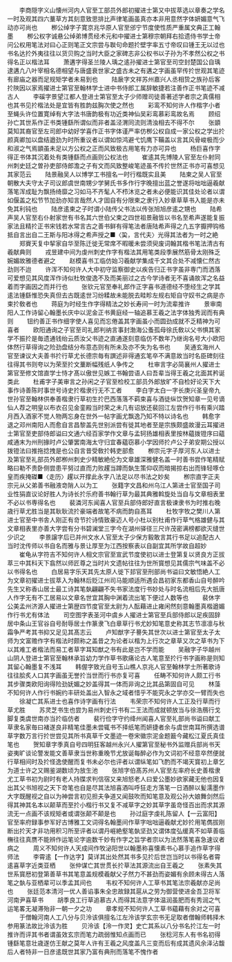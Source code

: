 <!-- { "loadSidebar": true } -->
　　李商隠字义山懐州河内人官至工部员外郎初擢进士第又中拔萃选以章奏之学名一时及观其四六藳草方其刻意致思排比声律笔画虽真亦本非用意然字体妍媚意气飞动亦可尚也
　　栁公绰字子寛京兆华原人官至邠宁节度使性质严重属文典正工翰墨
　　栁公权字诚悬公绰弟博贯经术元和中擢进士第穆宗朝拜右拾遗侍书学士帝问公权用笔法对曰心正则笔正文宗尝与聫句命题扵壁字率五寸帝叹曰锺王无以过也书名达扵外夷往往以货贝购之当时大臣之家碑志非公权书以子孙为不孝然公权之书得名正以楷法耳
　　萧遘字得圣兰陵人瑀之逺孙擢进士第官至司空封楚国公自瑀逮遘凢八叶宰相名德相望与唐盛衰世家之盛古未之有遘之字画虽罕传扵世观其笔迹有廊庙之器而足规矩学者未易到也
　　陆扆字文祥苏州嘉兴人丞相贽之族孙后客扵陜因以家焉擢进士第官至翰林学士进中书侍郎工属辞敏捷若注善作正书笔迹不减古人
　　李磎字景望江都人登进士第官至太子少师赠司徒善著述学者宗之真儒相也其书见扵楷法处是宜皆有胜韵兹胸次使之然也
　　彩鸾不知何许人作楷字小者至蝇头许位置寛绰有大字法书唐韵极有功近类神仙吴彩鸾慕彩鸾故名焉
　　顾绍孙亡其世系作正书类锺繇所谓似而非者盖泾渭同流则清浊相去不得不尔
　　张顗莫知其裔官至左司郎中幼好学喜作正书字体谨严率仿栁公权自成一家公权之学出扵颜真卿加以盘结遒劲为时所重议者以谓如惊鸿避弋饥鹰下鞴盖以言其风骨峻极而少和淑之气焉顗虽未足以方公权之正而风致极古用笔有力亦可异也
　　杨巨喜作字得正书体其沉着处有类锺繇而点画则公权法也
　　崔逺其先博陵人官至左仆射同州刺史廷之曽孙吏部侍郎澹之子有文而风致整峻笔迹虽不传扵世然正书亦可喜想见其家范云
　　陆景融吴人以博学工书擅名一时行楷既实且美
　　陆柬之吴人官至朝散大夫守太子司议郎虞世南甥少学舅氏书多作行字晚擅出蓝之誉遂将咄咄逼羲献落笔浑成耻为飘扬绮靡之习如马不齐髦人不栉沐览之者未必便能识其佳处论者以谓如偃盖之松节节加劲亦知言哉然人才固自有分限柬之隶行入妙章草草书入能是亦未免其利钝也
　　陆彦逺柬之子时谓小陆传父书法以传张旭旭彦逺之甥也
　　陆希声吴人官至右仆射家世有书名其六世伯父柬之四世祖景融皆以书名至希声遂能复振家法且精扵正书宋钱若水常言古之善书鲜有得笔法者唐陆希声得之凢五字擫押钩格抵自言出自二王斯与阳冰得之希声授之■〈巬，言代夫〉光得其法者为一时之絶
　　郑賨天复中挈家自华至陈迁徙无常席不暇暖未尝须臾废词翰其楷书笔法清古有羲献典则
　　戎昱建中间为虔州刺史作字有楷法其用笔类段季展然筋骨太刚殊乏婉媚故雅德者避之
　　赵模喜书工临仿始习羲献学集成千文其合处不减懐仁然古劲则不迨
　　许浑不知何许人大中初守监察御史以疾告归正书字虽非専门而洒落可爱想见其风度浑作诗似杜牧俊逸不及而美丽过之古今学诗者无不喜诵故浑之名益着而字画因之而并行也
　　张钦元官至奉礼郎作正字喜书道德经不堕经生之学其逺法锺繇惟恐失真但去古既逺世习纷糅故未能脱去畦畛左规右矩自守奴书之病是亦束扵敎者也
　　蒋庭为时经生作字得精法之妙长寿间一时为流辈推许
　　景审南阳人工作诗留心翰墨长庆中以泥金正书黄庭经一轴追慕王羲之法字体独秀润而有典则
　　钮约善正书作细字使人喜见而忘倦盖其字画虽小而圆劲成就不乏精神为可喜者
　　欧阳通询之子官至司礼郎判纳言事封渤海公蚤孤母徐氏敎以父书惧其家学不振扵是毎遗通钱绐云质汝父书迹之直通遂刻意临仿不数年乃继询名号大小欧阳体然行草得询之险劲盘结分布意态则有所未及亦不失为名书也
　　吴通玄海州人官至谏议大夫善书扵行草尤长德宗毎有譔述非得通玄笔卒不满意故当时名臣碑刻往往得其书则夸以为荣至扵文藳断幅残纸人争传之
　　杜审言字必简襄州人擢进士第官至修文馆直学士恃才髙以傲世见嫉工书翰尝语人曰吾辈当得王羲之北面其矜诞类此
　　杜甫字子美审言之孙闲之子官至检校工部员外郎放旷不自检好论天下大事作诗善陈时事世号诗史扵楷隶行无不工者
　　李白字太白一字长庚兴圣皇帝九世孙官至翰林供奉善楷隶行草初生扵巴西落落不羁束喜与酒徒纵饮贺知章一见号谪仙人荐之明皇以布衣召见金銮殿当时荣之未几有诏放还裴回江左尝作行书有乘兴踏月西入酒家不觉人物两忘身在世外一帖字画尤飘逸乃知不特以诗名也
　　韩愈字退之邓州南阳人而愈自言昌黎盖先世别派尝有徙其地者至是宗族颇盛故漫云耳擢进士第官至吏部侍郎谥曰文通六经百家学作文章与孟轲扬雄相表里按林藴拨镫序曰藴咸通末为州刑掾时卢公肇罢南海太守归宜春藴窃慕小学因师扵卢公子弟安期公授以拨镫法曰推拖捻拽是也公自言昔受敎扵韩吏部愈
　　栁宗元字子厚河东人以进士及第官至礼部员外郎栁州刺史少精敏絶伦为文章雄深雅健名盖一时善书尝作笔精赋略曰勒不贵卧侧尝患平努过直而力败趯当蹲而埶生策仰収而暗揭掠右出而锋轻啄仓皇而疾掩磔■〈走历〉趯以开撑此永字八法足以尽书法之妙矣
　　栁宗直字正夫宗元从父弟善书融液竒陗人以为工
　　张籍字文昌和州乌江人第进士官至国子司业性狷直议论好胜人为诗长扵乐府善书翰行草为最其典雅斡旋处当自与文章相表里不必以书専得名也
　　裴潾河东闻喜人官至兵部侍郎好直言极谏隶书为时推右晚歳行草尤胜当是其耿耿流扵豪端者故笔不病而韵自髙耳
　　杜牧字牧之樊川人第进士官至中书舎人刚正有竒节扵诗情致豪迈人号小杜以别杜甫作行草气格雄健与其文章相表里亦善大字尝有分书碧澜堂三字今在湖州驿径三尺许茂密满榜都欲灭缝世少识之
　　李景譲字后已并州文水人官至太子少保方毅敢言其行书足以追配古人当时沈传师以书自名而雅与景让厚至为江西按察表以自副宜其所学故自超妙
　　崔龟从字符吉不知何许人相文宗官至宣武节度使初以进士登第复以贤良方正拔萃三中其科天下翕然以师匠尊之当时片文遗帖往往为世所寳想见其儒宗气味盖不必以书得名也
　　白居易字乐天其先太原人徙下邽官至刑部尚书谥曰文敏悟絶人工为文章初擢进士拔萃入为翰林后贬江州司马能顺适所遇会昌初家东都香山自号醉吟先生又称香山居士最工诗其笔埶翩翩不失书家法度行书妙处与时名流相后先大扺唐人作字无有不工居易以文章名世宜其胸中渊着流出笔下便过人数等也
　　裴休字公美孟州济源人擢进士第歴四节度官至太尉为人酝藉进止雍闲然刻意翰墨真楷遒媚作行书尤有体法
　　司空图字表圣河中虞乡人擢进士第官至兵部侍郎以足疾固辞居中条山王官谷自号耐辱居士作篆隶飞白章草行书尤妙知笔意史称其志节凛凛与秋霜争严考其书抑又足见其髙志云
　　卢知猷字子謩失其世次以进士第官至太子太师为文富赡作字有楷法时颇称之盖昔之为论者以楷为上行次之章草又次之草书为下以其难工者楷法而易工者草字耳知猷之书有此是岂不学而能
　　吴融字子华越州山阴人登进士第官至翰林承旨幼力学作草书歌痛论古人笔意至扵行书字画称是则知其留心翰墨复不浅耳
　　韩偓字致光自号玉山樵人京兆人官至翰林学士所著歌诗往往脍炙人口其字画虽无誉扵当世而行书亦复可喜
　　任畴不知何许人颇工行书其步骤类欧阳询得险劲妩媚之妙盖得其一体而非询之比其品第固自可见
　　林藻不知何许人作行书婉约丰研处盖出入智永之域者惜乎不能究永之学亦交一臂而失也
　　徐凝亡其系进士也喜作诗字画有行法
　　韦荣宗不知何许人工正及行草而行草尤胜
　　苏灵芝书生也尝为易州刺史行书有二王法而成就顿放当与徐浩鴈行戈脚复类虞世南亦当扵临仿者
　　裴行俭字守约绛州闻喜人官至礼部尚书谥曰献工草隶名家毎曰褚遂良非精笔佳墨未尝辄书不择纸笔而妍捷者余与虞世南耳所撰选谱草字数万言行扵世尝见其所书真草千文墨迹一卷宋徽宗泥金题籖今藏松江夏氏真佳笔也
　　贺知章字季真自号四明狂客越州永兴人擢第官至秘书外监赠兵部尚书天姿夷旷谈论警发能文善草隶当世称重晚节尤放诞每醉必作为文词初不经意卒然便就行草相间时及扵怪逸使醒而复书未必尔也评者以谓纵笔如飞酌而不竭天寳初上章乞为道士许之又赐鉴湖数顷为放生池
　　张旭字伯髙苏州人官至左率府长史善楷隶尤工草书初为尉时有老人持牒求判信宿又来旭怒老人曰爱公墨妙欲家藏无他也因复出其父书旭视之天下竒笔也自是尽其法旭喜酒叫呼狂走方落笔一日酒醉以髪濡墨作大字既醒视之自以为神尝言初见担夫争道又闻鼓吹而知笔意及观公孙大娘舞剑然后得其神其名本以颠草而至扵小楷行书又复不减草字之妙其草字虽竒怪百出而求其源流无一点画不该规矩者或谓张颠不颠是也
　　孙过庭字虔礼陈留人【一云富阳】官至率府録事参军好古博雅工文词得名翰墨间作草字咄咄逼羲献尤妙扵用笔儁拔刚断出扵天才非功用积习所至评者以谓丹崕絶壑笔埶坚劲又谓体度弘缓真不如草善临橅往往真赝不能辨作运笔论字逾数千妙有作字之旨学者宗以为法然落笔喜急速议者病之
　　周义不知何许人天成间作牧泌阳世以翰墨称喜懐素书心慕手追作草字得师法
　　李霄逺【一作达字】莫详其出处然其书多见扵后世岂当时以书得名者霄逺喜草字近类亚栖
　　张仲谋亡其世贯长扵草法其源流出自王羲之
　　张素失其世系寳厯初登第善草书其笔意盖规模羲献父子然力不甚劲而姿媚有余顾未得古人落笔之埶与亚栖辈可以季孟其间也
　　韦权不知何许人工草书其笔法宗羲献亦足尚也
　　张廷范本清河一优人善谄事朱全忠故録其扈从之劳为御营使进金吾卫将军河南尹喜草书
　　胡季良工行草追慕古人而得其法意字体温润虽肥而有秀润之气运笔畧无凝滞殆非一朝一夕之功
　　章孝规不知何许人工草书藴藉有余对之可喜
　　于僧翰河南人工八分与贝泠该俱擅名江左泠该学玄宗书无足取者僧翰师韩择木参用篆法故比泠该为胜
　　贝泠该【泠一作灵】史亡其系以八分书名扵江左一时推许而评其书者谓虽效玄宗而笔力疏弱惟知点画而已
　　张稔河东人有书名初得锺繇笔意壮歳遂仿王献之莫年人许有王羲之风度盖凡三变而后有成其遗风余泽沾馥后人者特非一日彦逺既世其家乃富有典刑而落笔不愧作者
